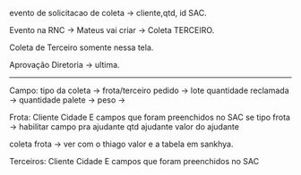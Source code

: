 evento de solicitacao de coleta → cliente,qtd, id SAC.

Evento na RNC → Mateus vai criar → Coleta TERCEIRO.

Coleta de Terceiro somente nessa tela.

Aprovação Diretoria → ultima.

---
Campo:
tipo da coleta → frota/terceiro
pedido → lote
quantidade reclamada →
quantidade palete → 
peso →


Frota:
Cliente
Cidade
E campos que foram preenchidos no SAC
se tipo frota → habilitar campo pra ajudante
qtd ajudante
valor do ajudante


coleta frota → ver com o thiago valor e a tabela em sankhya.


Terceiros:
Cliente
Cidade
E campos que foram preenchidos no SAC